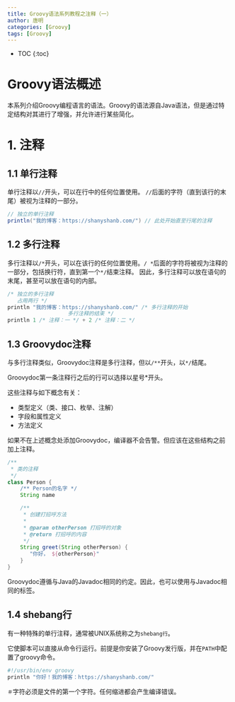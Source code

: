 ```yaml
---
title: Groovy语法系列教程之注释（一）
author: 唐明
categories: [Groovy]
tags: [Groovy]
---
```

* TOC
{:toc}

# Groovy语法概述

本系列介绍Groovy编程语言的语法。Groovy的语法源自Java语法，但是通过特定结构对其进行了增强，并允许进行某些简化。

<!--以上为摘要内容-->

# 1. 注释

## 1.1 单行注释

单行注释以`//`开头，可以在行中的任何位置使用。 `//`后面的字符（直到该行的末尾）被视为注释的一部分。

```groovy
// 独立的单行注释
println("我的博客：https://shanyshanb.com/") // 此处开始直至行尾的注释
```

## 1.2 多行注释

多行注释以`/*`开头，可以在该行的任何位置使用。`/ *`后面的字符将被视为注释的一部分，包括换行符，直到第一个`*/`结束注释。
因此，多行注释可以放在语句的末尾，甚至可以放在语句的内部。

```groovy
/* 独立的多行注释
   占用两行 */
println "我的博客：https://shanyshanb.com/" /* 多行注释的开始
                   多行注释的结束 */
println 1 /* 注释：一 */ + 2 /* 注释：二 */
```

## 1.3 Groovydoc注释

与多行注释类似，Groovydoc注释是多行注释，但以`/**`开头，以`*/`结尾。 

Groovydoc第一条注释行之后的行可以选择以星号*开头。

这些注释与如下概念有关：

- 类型定义（类、接口、枚举、注解）
- 字段和属性定义
- 方法定义

如果不在上述概念处添加Groovydoc，编译器不会告警。但应该在这些结构之前加上注释。

```groovy
/**
 * 类的注释
 */
class Person {
    /** Person的名字 */
    String name

    /**
     * 创建打招呼方法
     *
     * @param otherPerson 打招呼的对象
     * @return 打招呼的内容
     */
    String greet(String otherPerson) {
       "你好， ${otherPerson}"
    }
}
```

Groovydoc遵循与Java的Javadoc相同的约定。因此，也可以使用与Javadoc相同的标签。

## 1.4 shebang行

有一种特殊的单行注释，通常被UNIX系统称之为`shebang行`。

它使脚本可以直接从命令行运行。前提是你安装了Groovy发行版，并在`PATH`中配置了groovy命令。

```bash
#!/usr/bin/env groovy
println "你好！我的博客：https://shanyshanb.com/"
```

`＃`字符必须是文件的第一个字符。任何缩进都会产生编译错误。